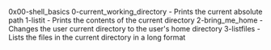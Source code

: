 0x00-shell_basics
0-current_working_directory - Prints the current absolute path
1-listit - Prints the contents of the current directory
2-bring_me_home - Changes the user current directory to the user's home directory
3-listfiles - Lists the files in the current directory in a long format
